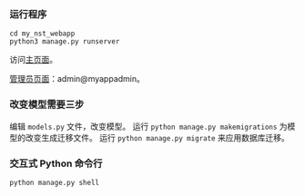### 运行程序
````shell
cd my_nst_webapp
python3 manage.py runserver
````

访问[主页面](http://127.0.0.1:8000/myapp)。

[管理员页面](http://127.0.0.1:8000/admin)：admin@myappadmin。

### 改变模型需要三步

编辑 `models.py` 文件，改变模型。
运行 `python manage.py makemigrations` 为模型的改变生成迁移文件。
运行 `python manage.py migrate` 来应用数据库迁移。

### 交互式 Python 命令行

`python manage.py shell`